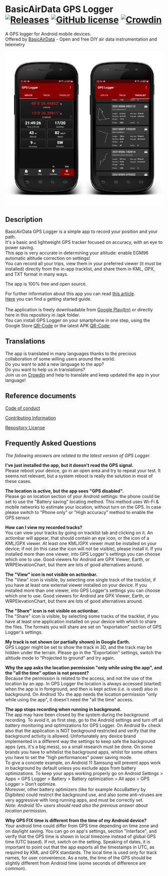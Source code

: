 # BasicAirData GPS Logger<br>[![Releases](http://img.shields.io/github/release/BasicAirData/GPSLogger.svg?label=%20release%20)](https://github.com/BasicAirData/GPSLogger/releases) [![GitHub license](https://img.shields.io/badge/license-GPL_3-blue.svg?label=%20license%20)](https://raw.githubusercontent.com/BasicAirData/GPSLogger/master/LICENSE) [![Crowdin](https://d322cqt584bo4o.cloudfront.net/gpslogger/localized.svg)](https://crowdin.com/project/gpslogger) 
A GPS logger for Android mobile devices.<br>
Offered by [BasicAirData](https://www.basicairdata.eu) - Open and free DIY air data instrumentation and telemetry 

![alt tag](https://github.com/BasicAirData/GPSLogger/blob/master/screenshots/Image_01.png)

## Description

BasicAirData GPS Logger is a simple app to record your position and your path.<br>
It's a basic and lightweight GPS tracker focused on accuracy, with an eye to power saving.<br>
This app is very accurate in determining your altitude: enable EGM96 automatic altitude correction on settings!<br>
You can record all your trips, view them in your preferred viewer (it must be installed) directly from the in-app tracklist, and share them in KML, GPX, and TXT format in many ways.

The app is 100% free and open source.

For further information about this app you can read [this article](https://www.basicairdata.eu/projects/android/android-gps-logger/).<br>
[Here](https://www.basicairdata.eu/projects/android/android-gps-logger/getting-started-guide-for-gps-logger/) you can find a getting started guide.<br><br>
The application is freely downloadable from [Google Play(tm)](https://play.google.com/store/apps/details?id=eu.basicairdata.graziano.gpslogger) or directly here in this repository in /apk folder.<br>
You can install GPS Logger on your smartphone in one step, using the Google Store [QR-Code](https://github.com/BasicAirData/GPSLogger/blob/master/screenshots/qrcode%20-%20Google%20Store.png) or the latest APK [QR-Code](https://github.com/BasicAirData/GPSLogger/blob/master/screenshots/qrcode.png);

## Translations

The app is translated in many languages thanks to the precious collaboration of some willing users around the world.<br>
Do you want to add a new language to the app?<br>
Do you want to help us in translations?<br>
Join us on [Crowdin](https://crowdin.com/project/gpslogger) and help to translate and keep updated the app in your language!

## Reference documents

[Code of conduct](CODE_OF_CONDUCT.md)

[Contributing Information](CONTRIBUTING.md)

[Repository License](LICENSE)

## Frequently Asked Questions

<i>The following answers are related to the latest version of GPS Logger.</i>

<b>I've just installed the app, but it doesn't read the GPS signal.</b><br>
Please reboot your device, go in an open area and try to repeat your test. It seems not relevant, but a system reboot is really the solution in most of these cases.

<b>The location is active, but the app sees "GPS disabled".</b><br>
Please go on location section of your Android settings: the phone could be set to use the "Battery saving" locating method. This method uses Wi-Fi & mobile networks to estimate your location, without turn on the GPS. In case please switch to "Phone only" or "High accuracy" method to enable the GPS sensor.

<b>How can I view my recorded tracks?</b><br>
You can view your tracks by going on tracklist tab and clicking on it. An actionbar will appear, that should contain an eye icon, or the icon of a KML/GPX viewer. At least one KML/GPX viewer must be installed on your device; if not (in this case the icon will not be visible), please install it. If you installed more than one viewer, into GPS Logger's settings you can choose which one to use. Good viewers for Android are GPX Viewer, Earth, or WRPElevationChart, but there are lots of good alternatives around.

<b>The "View" icon is not visible on actionbar.</b><br>
The "View" icon is visible, by selecting one single track of the tracklist, if you have at least one external viewer installed on your device. If you installed more than one viewer, into GPS Logger's settings you can choose which one to use. Good viewers for Android are GPX Viewer, Earth, or WRPElevationChart, but there are lots of good alternatives around.

<b>The "Share" icon is not visible on actionbar.</b><br>
The "Share" icon is visible, by selecting some tracks of the tracklist, if you have at least one application installed on your device with which to share the files. The formats you will share are set on "exportation" section of GPS Logger's settings.

<b>My track is not shown (or partially shown) in Google Earth.</b><br>
GPS Logger might be set to show the track in 3D, and the track may be hidden under the terrain. Please go in the "Exportation" settings, switch the altitude mode to "Projected to ground" and try again.

<b>Why the app asks the location permission "only while using the app", and the "all the time" option is not present?</b><br>
Because the permission is related to the access, and not the use of the location by an app.
In GPS Logger the location is always accessed (started) when the app is in foreground, and then is kept active (i.e. is used) also in background. On Android 10+ the app needs the location permission "only while using the app", it doesn't need the "all the time" access.

<b>The app stops recording when running in background.</b><br>
The app may have been closed by the system during the background recording. To avoid it, as first step, go to the Android settings and turn off all battery monitoring and optimizations for GPS Logger. On Android 9+ check also that the application is NOT background restricted and verify that the background activity is allowed. Unfortunately any device brand implemented in a different way the settings to keep safe the background apps (yes, it's a big mess), so a small research must be done. On some brands you have to whitelist the background apps, whilst for some others you have to set the "high performances" power saving mode.<br>
To give a concrete example, on Android 11 Samsung will prevent apps work in background by default unless you exclude apps from battery optimizations. To keep your apps working properly go on Android Settings > Apps > GPS Logger > Battery > Battery optimization > All apps > GPS Logger > Don’t optimize.<br>
Moreover, other battery optimizers (like for example AccuBattery by Digibites) could restrict the background use, and also some anti-viruses are very aggressive with long running apps, and must be correctly set.<br>
<i>Note: Android 10+ users should read also the previous answer about location permission.</i>

<b>Why GPS FIX time is different from the time of my Android device?</b><br>
Your android time could differ from GPS time depending on time zone and on daylight saving. You can go on app's settings, section "Interface", and verify that the GPS time is shown in local timezone instead of global GPS time (UTC based). If not, switch on the setting. Speaking of dates, it is important to point out that the app exports all the timestamps in UTC, as required by KML and GPX standards. The local time is used only for track names, for user convenience. As a note, the time of the GPS should be slightly different from Android time (some seconds of difference are common).

